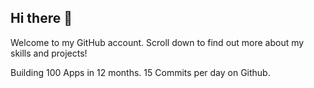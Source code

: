 ## Hi there 👋
Welcome to my GitHub account. 
Scroll down to find out more about my skills and projects!

Building 100 Apps in 12 months. 
15 Commits per day on Github. 
